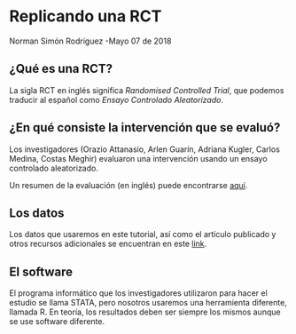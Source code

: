 Replicando una RCT
================
Norman Simón Rodríguez
-Mayo 07 de 2018

¿Qué es una RCT?
----------------

La sigla RCT en inglés significa *Randomised Controlled Trial*, que
podemos traducir al español como *Ensayo Controlado Aleatorizado*.

¿En qué consiste la intervención que se evaluó?
-----------------------------------------------

Los investigadores (Orazio Attanasio, Arlen Guarín, Adriana Kugler,
Carlos Medina, Costas Meghir) evaluaron una intervención usando un
ensayo controlado aleatorizado.

Un resumen de la evaluación (en inglés) puede encontrarse
[aquí](https://www.povertyactionlab.org/evaluation/vocational-training-disadvantaged-youth-colombia).

Los datos
---------

Los datos que usaremos en este tutorial, así como el artículo publicado
y otros recursos adicionales se encuentran en este
[link](https://www.aeaweb.org/articles?id=10.1257/app.3.3.188).

El software
-----------

El programa informático que los investigadores utilizaron para hacer el
estudio se llama STATA, pero nosotros usaremos una herramienta
diferente, llamada R. En teoría, los resultados deben ser siempre los
mismos aunque se use software diferente.
